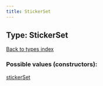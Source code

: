 ```yaml
---
title: StickerSet
---
```

## Type: StickerSet  
[Back to types index](index.md)



### Possible values (constructors):

[stickerSet](../constructors/stickerSet.md)  

